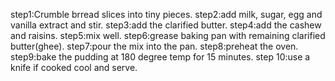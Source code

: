 step1:Crumble brread slices into tiny pieces.
step2:add milk, sugar, egg and vanilla extract and stir.
step3:add the clarified butter.
step4:add the cashew and raisins.
step5:mix well.
step6:grease baking pan with remaining clarified butter(ghee).
step7:pour the mix into the pan.
step8:preheat the oven.
step9:bake the pudding at 180 degree temp for 15 minutes.
step 10:use a knife if cooked cool and serve.